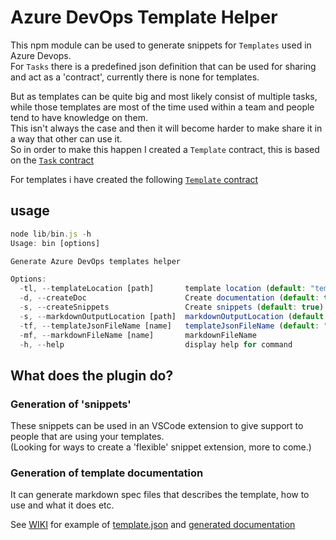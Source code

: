 # Azure DevOps Template Helper

This npm module can be used to generate snippets for `Templates` used in Azure Devops.  
For `Tasks` there is a predefined json definition that can be used for sharing and act as a 'contract', currently there is none for templates.  

But as templates can be quite big and most likely consist of multiple tasks, while those templates are most of the time used within a team and people tend to have knowledge on them.  
This isn't always the case and then it will become harder to make share it in a way that other can use it.  
So in order to make this happen I created a `Template` contract, this is based on the [`Task` contract](https://raw.githubusercontent.com/Microsoft/azure-pipelines-task-lib/master/tasks.schema.json)  

For templates i have created the following [`Template` contract](https://raw.githubusercontent.com/hvdb/ado-template-helper/master/template.schema.json)  


## usage

```javascript
node lib/bin.js -h
Usage: bin [options]

Generate Azure DevOps templates helper

Options:
  -tl, --templateLocation [path]       template location (default: "templates")
  -d, --createDoc                      Create documentation (default: true)
  -s, --createSnippets                 Create snippets (default: true)
  -s, --markdownOutputLocation [path]  markdownOutputLocation (default: "docs")
  -tf, --templateJsonFileName [name]   templateJsonFileName (default: "template.json")
  -mf, --markdownFileName [name]       markdownFileName
  -h, --help                           display help for command
```



## What does the plugin do?

### Generation of 'snippets'

These snippets can be used in an VSCode extension to give support to people that are using your templates.  
(Looking for ways to create a 'flexible' snippet extension, more to come.)  

### Generation of template documentation

It can generate markdown spec files that describes the template, how to use and what it does etc.  


See [WIKI](https://github.com/hvdb/ado-template-helper/wiki) for example of [template.json](https://github.com/hvdb/ado-template-helper/wiki/Example-template.json) and [generated documentation](https://github.com/hvdb/ado-template-helper/wiki/Documentation-example)

